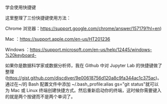 学会使用快捷键

这里整理了三份快捷键使用方法：

Chrome 浏览器：https://support.google.com/chrome/answer/157179?hl=en)

Mac ：https://support.apple.com/en-us/HT201236

Windows ：https://support.microsoft.com/en-us/help/12445/windows-%20keyboard-

如果你是数据科学家或数据分析师，我在 Github 中对 Jupyter Lab 的快捷键做了整理
(https://gist.github.com/discdiver/9e00618756d120a8c9fa344ac1c375ac)。
通过在~/的 Bash 配置文件中添加 ~/.bash_profile:alias gs="git status"就可以为 
Mac 或 Linux 终端创建快捷方式。然后重新启动你的终端，这时候你需要键入的就是两个按键而不是两个单词了。
